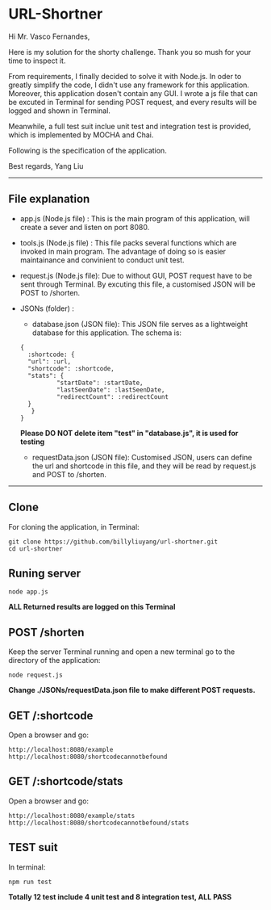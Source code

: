 URL-Shortner
================

Hi Mr. Vasco Fernandes,

Here is my solution for the shorty challenge. Thank you so mush for your time to inspect it.

From requirements, I finally decided to solve it with Node.js. In oder to greatly simplify the code, I didn't use any framework for this application. Moreover, this application dosen't contain any GUI. I wrote a js file that can be excuted in Terminal for sending POST request, and every results will be logged and shown in Terminal.

Meanwhile, a full test suit inclue unit test and integration test is provided, which is implemented by MOCHA and Chai.

Following is the specification of the application.

Best regards,
Yang Liu

-------------------------------------------------------------------------

## File explanation

* app.js (Node.js file) : This is the main program of this application, will create a sever and listen on port 8080.
* tools.js (Node.js file) : This file packs several functions which are invoked in main program. The advantage of doing so is easier maintainance and convinient to conduct unit test.
* request.js (Node.js file): Due to without GUI, POST request have to be sent through Terminal. By excuting this file, a customised JSON will be POST to /shorten.
* JSONs (folder) :
	- database.json (JSON file): This JSON file serves as a lightweight database for this application. The schema is:
  ```
  {
	:shortcode: {
  	"url": :url,
  	"shortcode": :shortcode,
  	"stats": {
    		"startDate": :startDate,
    		"lastSeenDate": :lastSeenDate,
    		"redirectCount": :redirectCount
  	}
     }
  }
  ```
  	**Please DO NOT delete item "test" in "database.js", it is used for testing**

	- requestData.json (JSON file): Customised JSON, users can define the url and shortcode in this file, and they will be read by request.js and POST to /shorten.

-------------------------------------------------------------------------

## Clone
For cloning the application, in Terminal:
```
git clone https://github.com/billyliuyang/url-shortner.git
cd url-shortner
```
## Runing server
```
node app.js
```
**ALL Returned results are logged on this Terminal**
## POST /shorten
Keep the server Terminal running and open a new terminal go to the directory of the application:
```
node request.js
```
**Change ./JSONs/requestData.json file to make different POST requests.**
## GET /:shortcode
Open a browser and go:
```
http://localhost:8080/example
http://localhost:8080/shortcodecannotbefound
```
## GET /:shortcode/stats
Open a browser and go:
```
http://localhost:8080/example/stats
http://localhost:8080/shortcodecannotbefound/stats
```

## TEST suit
In terminal:
```
npm run test
```
**Totally 12 test include 4 unit test and 8 integration test, ALL PASS**
